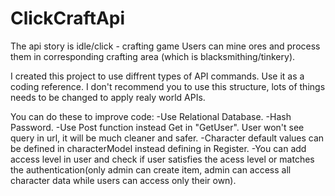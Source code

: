 # ClickCraftApi


The api story is idle/click - crafting game
Users can mine ores and process them in corresponding crafting area (which is blacksmithing/tinkery).


I created this project to use diffrent types of API commands.
Use it as a coding reference.
I don't recommend you to use this structure, lots of things needs to be changed to apply realy world APIs.


You can do these to improve code:
-Use Relational Database.
-Hash Password.
-Use Post function instead Get in "GetUser". User won't see query in url, it will be much cleaner and safer.
-Character default values can be defined in characterModel instead defining in Register.
-You can add access level in user and check if user satisfies the acess  level
or matches the authentication(only admin can create item, admin can access all
 character data while users can access only their own).
